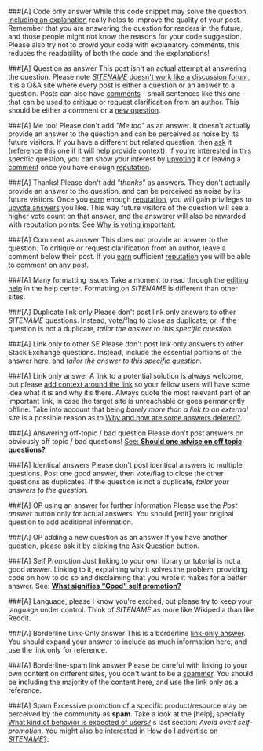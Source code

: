 ###[A] Code only answer
While this code snippet may solve the question, [including an explanation](http://meta.stackexchange.com/questions/114762/explaining-entirely-code-based-answers) really helps to improve the quality of your post. Remember that you are answering the question for readers in the future, and those people might not know the reasons for your code suggestion. Please also try not to crowd your code with explanatory comments, this reduces the readability of both the code and the explanations!

###[A] Question as answer
This post isn't an actual attempt at answering the question. Please note [$SITENAME$ doesn't work like a discussion forum](http://$SITEURL$/about), it is a Q&A site where every post is either a question or an answer to a question. Posts can also have [comments](http://$SITEURL$/help/privileges/comment) - small sentences like this one - that can be used to critique or request clarification from an author. This should be either a comment or a [new question](http://$SITEURL$/questions/ask).

###[A] Me too!
Please don't add *"Me too"* as an answer. It doesn't actually provide an answer to the question and can be perceived as noise by its future visitors. If you have a different but related question, then [ask](http://$SITEURL$/questions/ask) it (reference this one if it will help provide context). If you're interested in this specific question, you can show your interest by [upvoting](http://$SITEURL$/help/privileges/vote-up) it or leaving a [comment](http://$SITEURL$/help/privileges/comment) once you have enough [reputation](http://$SITEURL$/help/whats-reputation).

###[A] Thanks!
Please don't add _"thanks"_ as answers. They don't actually provide an answer to the question, and can be perceived as noise by its future visitors. Once you [earn](http://meta.stackoverflow.com/q/146472) enough [reputation](http://$SITEURL$/help/whats-reputation), you will gain privileges to [upvote answers](http://$SITEURL$/help/privileges/vote-up) you like. This way future visitors of the question will see a higher vote count on that answer, and the answerer will also be rewarded with reputation points. See [Why is voting important](http://$SITEURL$/help/why-vote).

###[A] Comment as answer
This does not provide an answer to the question. To critique or request clarification from an author, leave a comment below their post. If you [earn](http://meta.stackoverflow.com/q/146472/169503) sufficient [reputation](http://$SITEURL$/help/whats-reputation) you will be able to [comment on any post](http://$SITEURL$/help/privileges/comment).

###[A] Many formatting issues
Take a moment to read through the [editing help](http://$SITEURL$/editing-help) in the help center. Formatting on $SITENAME$ is different than other sites.

###[A] Duplicate link only
Please don't post link only answers to other $SITENAME$ questions. Instead, vote/flag to close as duplicate, or, if the question is not a duplicate, *tailor the answer to this specific question.*

###[A] Link only to other SE
Please don't post link only answers to other Stack Exchange questions. Instead, include the essential portions of the answer here, and *tailor the answer to this specific question.*

###[A] Link only answer
A link to a potential solution is always welcome, but please [add context around the link](http://meta.stackoverflow.com/a/8259/169503) so your fellow users will have some idea what it is and why it’s there. Always quote the most relevant part of an important link, in case the target site is unreachable or goes permanently offline. Take into account that being _barely more than a link to an external site_ is a possible reason as to [Why and how are some answers deleted?](http://$SITEURL$/help/deleted-answers).

###[A] Answering off-topic / bad question
Please don't post answers on obviously off topic / bad questions! [See: **Should one advise on off topic questions?**](http://meta.stackoverflow.com/q/276572/1768232)

###[A] Identical answers
Please don't post identical answers to multiple questions. Post one good answer, then vote/flag to close the other questions as duplicates. If the question is not a duplicate, *tailor your answers to the question.*

###[A] OP using an answer for further information
Please use the *Post answer* button only for actual answers. You should [edit] your original question to add additional information.

###[A] OP adding a new question as an answer
If you have another question, please ask it by clicking the [Ask Question](//$SITEURL$/questions/ask) button.

###[A] Self Promotion
Just linking to your own library or tutorial is not a good answer. Linking to it, explaining why it solves the problem, providing code on how to do so and disclaiming that you wrote it makes for a better answer. See: [**What signifies “Good” self promotion?**](http://meta.stackexchange.com/q/182212/200235)

###[A] Language, please
I know you're excited, but please try to keep your language under control. Think of $SITENAME$ as more like Wikipedia than like Reddit.

###[A] Borderline Link-Only answer
This is a borderline [link-only answer](http://meta.stackexchange.com/q/8231/213671). You should expand your answer to include as much information here, and use the link only for reference.

###[A] Borderline-spam link answer
Please be careful with linking to your own content on different sites, you don't want to be a [spammer](http://$SITEURL$/help/promotion). You should be including the majority of the content here, and use the link only as a reference.

###[A] Spam
Excessive promotion of a specific product/resource may be perceived by the community as **spam**. Take a look at the [help], specially [What kind of behavior is expected of users?](http://$SITEURL$/help/behavior)'s last section: _Avoid overt self-promotion_. You might also be interested in [How do I advertise on $SITENAME$?](http://$SITEURL$/help/advertising).
